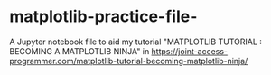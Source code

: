 # matplotlib-practice-file-
A Jupyter notebook file to aid my tutorial "MATPLOTLIB TUTORIAL : BECOMING A MATPLOTLIB NINJA" in https://joint-access-programmer.com/matplotlib-tutorial-becoming-matplotlib-ninja/
